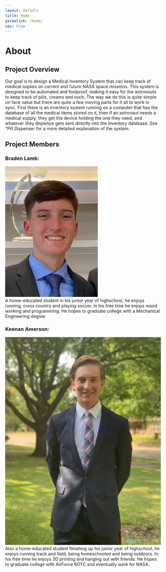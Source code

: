 ```yaml
---
layout: default
title: Home
permalink: /home/
nav: true
---
```

# About

## Project Overview
Our goal is to design a Medical Inventory System that can keep track of medical suplies on current and future NASA space missions.  This system is designed to be automated and foolproof, making it easy for the astronouts to keep track of piils, creams and such.  The way we do this is quite simple on face value but there are quite a few moving parts for it all to work in sync.  First there is an inventory system running on a computer that has the database of all the medical items stored on it, then if an astronaut needs a medical supply, they get the device holding the one they need, and whatever they dispence gets sent directly into the inventory database.  See "Pill Dispenser for a more detailed explanation of the system.


## Project Members

### Braden Lamb:
![Braden](/images/Braden%20headshot.jpg) 
<br />A home-educated student in his junior year of highschool, he enjoys running, cross country and playing soccer.  In his free time he enjoys wood working and programming.  He hopes to graduate college with a Mechanical Engineering degree.

### Keenan Amerson:
![Keenan](/images//Keenan%20Headshot%20copy.png)
<br />Also a home-educated student finishing up his junior year of highschool, he enjoys running track and field, being homeschooled and being outdoors.  In his free time he enjoys 3D printing and hanging out with friends.  He hopes to graduate college with AirForce ROTC and eventually work for NASA.
